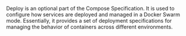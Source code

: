 Deploy is an optional part of the Compose Specification. It is used to configure how services are deployed and managed in a Docker Swarm mode. Essentially, it provides a set of deployment specifications for managing the behavior of containers across different environments.
